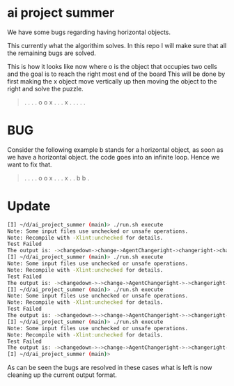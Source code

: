 # ai project summer

We have some bugs regarding having horizontal objects.

This currently what the algorithim solves. In this repo I will make sure that all the remaining bugs are solved.

This is how it looks like now where o is the object that occupies two cells and the goal is to reach the right most end of the board 
This will be done by first making the x object move vertically up then moving the object to the right and solve the puzzle.
> . . . .
> o o x . 
> . . x . 
> . . . .

# BUG 
Consider the following example
b stands for a horizontal object, as soon as we have a horizontal object. the code goes into an infinite loop.
Hence we want to fix that.
> . . . .
> o o x . 
> . . x . 
> . b b .

# Update

``` bash
[I] ~/d/ai_project_summer (main)> ./run.sh execute
Note: Some input files use unchecked or unsafe operations.
Note: Recompile with -Xlint:unchecked for details.
Test Failed
The output is: ->changedown->change->AgentChangeright->changeright->change
[I] ~/d/ai_project_summer (main)> ./run.sh execute
Note: Some input files use unchecked or unsafe operations.
Note: Recompile with -Xlint:unchecked for details.
Test Failed
The output is: ->changedown->->change->AgentChangeright->->changeright->->change
[I] ~/d/ai_project_summer (main)> ./run.sh execute
Note: Some input files use unchecked or unsafe operations.
Note: Recompile with -Xlint:unchecked for details.
Test Failed
The output is: ->changedown->->change->AgentChangeright->->changeright->->change
[I] ~/d/ai_project_summer (main)> ./run.sh execute
Note: Some input files use unchecked or unsafe operations.
Note: Recompile with -Xlint:unchecked for details.
Test Failed
The output is: ->changedown->->change->AgentChangeright->->changeright->->change
[I] ~/d/ai_project_summer (main)> 
```
As can be seen the bugs are resolved in these cases what is left is now cleaning up the current output format.
